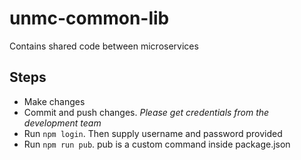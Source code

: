 # unmc-common-lib

Contains shared code between microservices

## Steps
- Make changes
- Commit and push changes. *Please get credentials from the development team*
- Run `npm login`. Then supply username and password provided
- Run `npm run pub`. pub is a custom command inside package.json